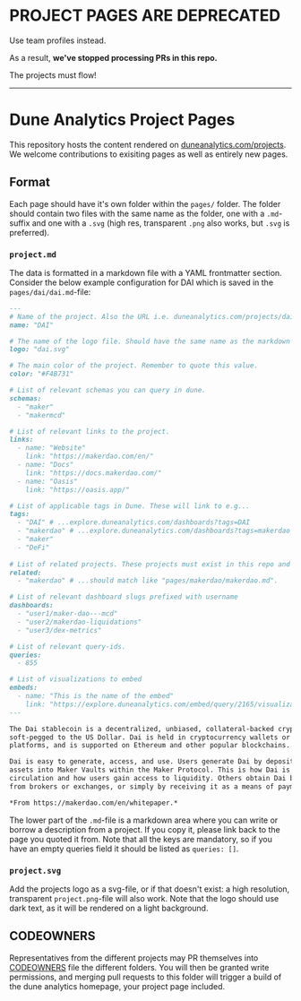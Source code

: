 # PROJECT PAGES ARE DEPRECATED

Use team profiles instead.

As a result, **we've stopped processing PRs in this repo.**

The projects must flow!

--------

# Dune Analytics Project Pages

This repository hosts the content rendered on [duneanalytics.com/projects](https://duneanalytics.com/projects). We welcome contributions to exisiting pages as well as entirely new pages.

## Format

Each page should have it's own folder within the `pages/` folder. The folder should contain two files with the same name as the folder, one with a `.md`-suffix and one with a `.svg` (high res, transparent `.png` also works, but `.svg` is preferred).

### `project.md`

The data is formatted in a markdown file with a YAML frontmatter section. Consider the below example configuration for DAI which is saved in the `pages/dai/dai.md`-file:

```markdown
---
# Name of the project. Also the URL i.e. duneanalytics.com/projects/dai.
name: "DAI" 

# The name of the logo file. Should have the same name as the markdown file.
logo: "dai.svg"

# The main color of the project. Remember to quote this value.
color: "#F4B731"

# List of relevant schemas you can query in dune.
schemas: 
  - "maker"
  - "makermcd"

# List of relevant links to the project.
links:
  - name: "Website"
    link: "https://makerdao.com/en/"
  - name: "Docs"
    link: "https://docs.makerdao.com/"
  - name: "Oasis"
    link: "https://oasis.app/"

# List of applicable tags in Dune. These will link to e.g...
tags:
  - "DAI" # ...explore.duneanalytics.com/dashboards?tags=DAI
  - "makerdao" # ...explore.duneanalytics.com/dashboards?tags=makerdao
  - "maker"
  - "DeFi"
  
# List of related projects. These projects must exist in this repo and the name...
related: 
  - "makerdao" # ...should match like "pages/makerdao/makerdao.md".

# List of relevant dashboard slugs prefixed with username
dashboards:
  - "user1/maker-dao---mcd"
  - "user2/makerdao-liquidations"
  - "user3/dex-metrics"

# List of relevant query-ids.
queries:
  - 855

# List of visualizations to embed
embeds:
  - name: "This is the name of the embed"
    link: "https://explore.duneanalytics.com/embed/query/2165/visualization/4001?api_key=D8MK8HstMF3MsVksW83C1eGBrnGk8POh8EfFkUbv" 
---

The Dai stablecoin is a decentralized, unbiased, collateral-backed cryptocurrency 
soft-pegged to the US Dollar. Dai is held in cryptocurrency wallets or within 
platforms, and is supported on Ethereum and other popular blockchains.

Dai is easy to generate, access, and use. Users generate Dai by depositing collateral 
assets into Maker Vaults within the Maker Protocol. This is how Dai is entered into 
circulation and how users gain access to liquidity. Others obtain Dai by buying it 
from brokers or exchanges, or simply by receiving it as a means of payment.

*From https://makerdao.com/en/whitepaper.*
```

The lower part of the `.md`-file is a markdown area where you can write or borrow a description from a project. If you copy it, please link back to the page you quoted it from. Note that all the keys are mandatory, so if you have an empty queries field it should be listed as `queries: []`.

### `project.svg`

Add the projects logo as a svg-file, or if that doesn't exist: a high resolution, transparent `project.png`-file will also work. Note that the logo should use dark text, as it will be rendered on a light background.

## CODEOWNERS

Representatives from the different projects may PR themselves into [CODEOWNERS](https://docs.github.com/en/github/creating-cloning-and-archiving-repositories/about-code-owners) file the different folders. You will then be granted write permissions, and merging pull requests to this folder will trigger a build of the dune analytics homepage, your project page included.
